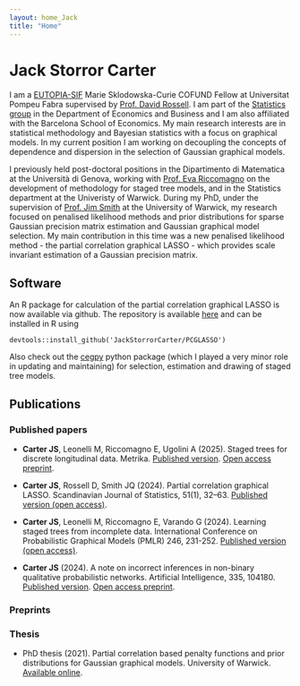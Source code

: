 ```yaml
---
layout: home_Jack
title: "Home"
---
```

<head>
<meta name="google-site-verification" content="-mt6yqNXBN7DQHxnWLdmMPiN9jFZSOQ_t9lRqigOStY" />
</head>

# Jack Storror Carter

I am a [EUTOPIA-SIF](https://eutopia-university.eu/english-version/sif-post-doctoral-fellowships) Marie Sklodowska-Curie COFUND Fellow at Universitat Pompeu Fabra supervised by [Prof. David Rossell](https://sites.google.com/site/rosselldavid/). I am part of the [Statistics group](https://sites.google.com/view/stats-upf/news) in the Department of Economics and Business and I am also affiliated with the Barcelona School of Economics.  My main research interests are in statistical methodology and Bayesian statistics with a focus on graphical models.  In my current position I am working on decoupling the concepts of dependence and dispersion in the selection of Gaussian graphical models.  

I previously held post-doctoral positions in the Dipartimento di Matematica at the Università di Genova, working with [Prof. Eva Riccomagno](https://rubrica.unige.it/personale/VUZBXlJg) on the development of methodology for staged tree models, and in the Statistics department at the Univeristy of Warwick. During my PhD, under the supervision of [Prof. Jim Smith](https://warwick.ac.uk/fac/sci/statistics/staff/academic-research/smith/) at the University of Warwick, my research focused on penalised likelihood methods and prior distributions for sparse Gaussian precision matrix estimation and Gaussian graphical model selection.  My main contribution in this time was a new penalised likelihood method - the partial correlation graphical LASSO - which provides scale invariant estimation of a Gaussian precision matrix.

## Software

An R package for calculation of the partial correlation graphical LASSO is now available via github. The repository is available [here](https://github.com/JackStorrorCarter/PCGLASSO) and can be installed in R using

``` devtools::install_github('JackStorrorCarter/PCGLASSO') ```

Also check out the [cegpy](https://cegpy.readthedocs.io/en/latest/intro.html) python package (which I played a very minor role in updating and maintaining) for selection, estimation and drawing of staged tree models.

## Publications

### Published papers

- **Carter JS**, Leonelli M, Riccomagno E, Ugolini A (2025).  Staged trees for discrete longitudinal data. Metrika. [Published version](https://link.springer.com/article/10.1007/s00184-024-00987-9). [Open access preprint](https://arxiv.org/abs/2401.04297).

- **Carter JS**, Rossell D, Smith JQ (2024).  Partial correlation graphical LASSO.  Scandinavian Journal of Statistics, 51(1), 32–63. [Published version (open access)](https://onlinelibrary.wiley.com/doi/10.1111/sjos.12675).

- **Carter JS**, Leonelli M, Riccomagno E, Varando G (2024).  Learning staged trees from incomplete data. International Conference on Probabilistic Graphical Models (PMLR) 246, 231-252. [Published version (open access)](https://proceedings.mlr.press/v246/carter24a.html).

- **Carter JS** (2024).  A note on incorrect inferences in non-binary qualitative probabilistic networks. Artificial Intelligence, 335, 104180. [Published version](https://www.sciencedirect.com/science/article/pii/S0004370224001164). [Open access preprint](https://arxiv.org/abs/2208.09344).

### Preprints

### Thesis

- PhD thesis (2021). Partial correlation based penalty functions and prior distributions for Gaussian graphical models. University of Warwick. [Available online](http://wrap.warwick.ac.uk/163951/).
